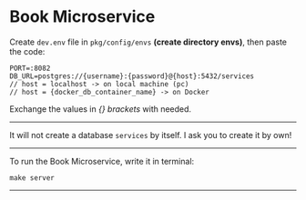 # Book Microservice
Create `dev.env` file in `pkg/config/envs` __(create directory envs)__, then paste the code:

```env
PORT=:8082
DB_URL=postgres://{username}:{password}@{host}:5432/services
// host = localhost -> on local machine (pc)
// host = {docker_db_container_name} -> on Docker
```

Exchange the values in _{} brackets_ with needed.

---

It will not create a database `services` by itself. I ask you to create it by own!

---

To run the Book Microservice, write it in terminal:
```
make server
```

---
